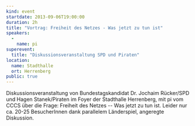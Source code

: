 ```yaml
---
kind: event
startdate: 2013-09-06T19:00:00
duration: 2h
title: "Vortrag: Freiheit des Netzes - Was jetzt zu tun ist"
speakers:
  -
    name: pi
superevent:
  title: "Diskussionsveranstaltung SPD und Piraten"
location:
  name: Stadthalle
  ort: Herrenberg
public: true
---
```

Diskussionsveranstaltung von Bundestagskandidat Dr. Jochaim Rücker/SPD
und Hagen Stanek/Piraten im Foyer der Stadthalle Herrenberg, mit pi vom
CCCS über die Frage: Freiheit des Netzes -- Was jetzt zu tun ist. Leider
nur ca. 20-25 BesucherInnen dank parallelem Länderspiel, angeregte
Diskussion.

